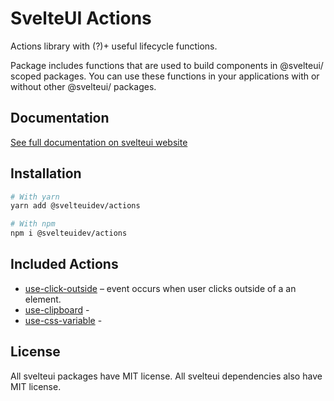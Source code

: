 # SvelteUI Actions

Actions library with (?)+ useful lifecycle functions.

Package includes functions that are used to build components in @svelteui/ scoped packages.
You can use these functions in your applications with or without other @svelteui/ packages.

## Documentation

[See full documentation on svelteui website](https://svelteui-docs.vercel.app/)

## Installation

```sh
# With yarn
yarn add @svelteuidev/actions

# With npm
npm i @svelteuidev/actions
```

## Included Actions

- [use-click-outside](https://svelteui-docs.vercel.app/actions/use-click-outside) – event occurs when user clicks outside of a an element.
- [use-clipboard](https://svelteui-docs.vercel.app/actions/use-clipboard) -
- [use-css-variable](https://svelteui-docs.vercel.app/actions/use-css-variable) -

## License

All svelteui packages have MIT license. All svelteui dependencies also have MIT license.
